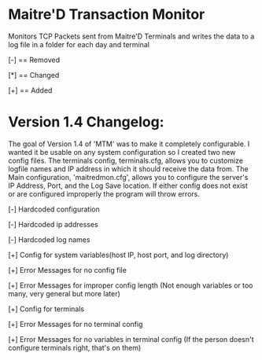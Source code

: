 # Maitre'D Transaction Monitor
Monitors TCP Packets sent from Maitre'D Terminals and writes the data to a log file in a folder for each day and terminal

[-] == Removed

[*] == Changed

[+] == Added

# Version 1.4 Changelog:
  The goal of Version 1.4 of 'MTM' was to make it completely configurable. I wanted it be usable on any system configuration so I created
  two new config files. The terminals config, terminals.cfg, allows you to customize logfile names and IP address in which it should receive the data from. The Main
  configuration, 'maitredmon.cfg', allows you to configure the server's IP Address, Port, and the Log Save location. If either config does not exist or are configured 
  improperly the program will throw errors.
  
[-] Hardcoded configuration

[-] Hardcoded ip addresses

[-] Hardcoded log names

[+] Config for system variables(host IP, host port, and log directory)

[+] Error Messages for no config file

[+] Error Messages for improper config length (Not enough variables or too many, very general but more later)

[+] Config for terminals

[+] Error Messages for no terminal config

[+] Error Messages for no variables in terminal config (If the person doesn't configure terminals right, that's on them)


